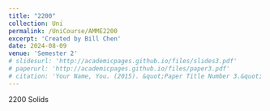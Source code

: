 ```yaml
---
title: "2200"
collection: Uni
permalink: /UniCourse/AMME2200
excerpt: 'Created by Bill Chen'
date: 2024-08-09
venue: 'Semester 2'
# slidesurl: 'http://academicpages.github.io/files/slides3.pdf'
# paperurl: 'http://academicpages.github.io/files/paper3.pdf'
# citation: 'Your Name, You. (2015). &quot;Paper Title Number 3.&quot; <i>Journal 1</i>. 1(3).'
---
```


2200 Solids
